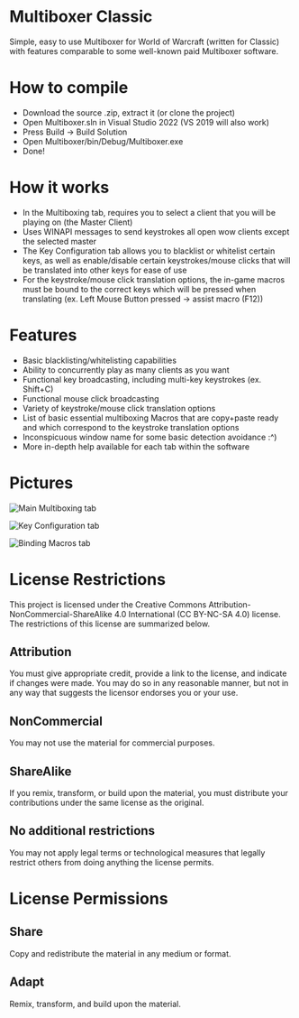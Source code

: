 # Multiboxer Classic
Simple, easy to use Multiboxer for World of Warcraft (written for Classic) with features comparable to some well-known paid Multiboxer software.

# How to compile
- Download the source .zip, extract it (or clone the project)
- Open Multiboxer.sln in Visual Studio 2022 (VS 2019 will also work)
- Press Build -> Build Solution
- Open Multiboxer/bin/Debug/Multiboxer.exe
- Done!

# How it works
- In the Multiboxing tab, requires you to select a client that you will be playing on (the Master Client)
- Uses WINAPI messages to send keystrokes all open wow clients except the selected master
- The Key Configuration tab allows you to blacklist or whitelist certain keys, as well as enable/disable certain keystrokes/mouse clicks that will be translated into other keys for ease of use
- For the keystroke/mouse click translation options, the in-game macros must be bound to the correct keys which will be pressed when translating (ex. Left Mouse Button pressed -> assist macro (F12))

# Features
- Basic blacklisting/whitelisting capabilities
- Ability to concurrently play as many clients as you want
- Functional key broadcasting, including multi-key keystrokes (ex. Shift+C)
- Functional mouse click broadcasting
- Variety of keystroke/mouse click translation options
- List of basic essential multiboxing Macros that are copy+paste ready and which correspond to the keystroke translation options
- Inconspicuous window name for some basic detection avoidance :^)
- More in-depth help available for each tab within the software

# Pictures
![Main Multiboxing tab](https://i.imgur.com/jIpJyO3.png)

![Key Configuration tab](https://i.imgur.com/3slU04f.png)

![Binding Macros tab](https://i.imgur.com/MuxdCg7.png)

# License Restrictions
This project is licensed under the Creative Commons Attribution-NonCommercial-ShareAlike 4.0 International (CC BY-NC-SA 4.0) license. The restrictions of this license are summarized below.

## Attribution
You must give appropriate credit, provide a link to the license, and indicate if changes were made. You may do so in any reasonable manner, but not in any way that suggests the licensor endorses you or your use.

## NonCommercial
You may not use the material for commercial purposes.

## ShareAlike
If you remix, transform, or build upon the material, you must distribute your contributions under the same license as the original.

## No additional restrictions
You may not apply legal terms or technological measures that legally restrict others from doing anything the license permits.

# License Permissions
## Share
Copy and redistribute the material in any medium or format.
## Adapt
Remix, transform, and build upon the material.
